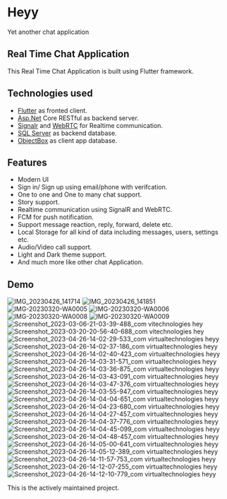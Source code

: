 # Heyy

Yet another chat application

## Real Time Chat Application  

This Real Time Chat Application is built using Flutter framework.  

## Technologies used  

- [Flutter](https://flutter.dev/development?gclsrc=ds&gclsrc=ds) as fronted client.
- [Asp.Net](https://dotnet.microsoft.com/en-us/apps/aspnet/apis) Core RESTful as backend server.
- [Signalr](https://dotnet.microsoft.com/en-us/apps/aspnet/signalr) and [WebRTC](https://webrtc.org/) for Realtime communication.
- [SQL Server](https://www.microsoft.com/en-in/sql-server/sql-server-downloads) as backend database.
- [ObjectBox](https://objectbox.io/) as client app database.

## Features  
- Modern UI
- Sign in/ Sign up using email/phone with verifcation.
- One to one and One to many chat support.
- Story support.
- Realtime communication using SignalR and WebRTC.
- FCM for push notification.
- Support message reaction, reply, forward, delete etc.
- Local Storage for all kind of data including messages, users, settings etc.  
- Audio/Video call support.
- Light and Dark theme support.
- And much more like other chat Application.

## Demo
![IMG_20230426_141714](https://user-images.githubusercontent.com/72759521/234524878-7997372b-82d7-40fb-a95a-2578179941b7.jpg)
![IMG_20230426_141851](https://user-images.githubusercontent.com/72759521/234524899-14376172-23f3-4396-a19a-03cf4759bce3.jpg)
![IMG-20230320-WA0005](https://user-images.githubusercontent.com/72759521/234524908-fe3c09eb-3028-4308-8def-7855a7fdc494.jpg)
![IMG-20230320-WA0006](https://user-images.githubusercontent.com/72759521/234524911-af376014-cdb1-45d5-bf60-0488de486119.jpg)
![IMG-20230320-WA0008](https://user-images.githubusercontent.com/72759521/234524916-8ee58fce-880b-428c-861f-ce5ce4b28d62.jpg)
![IMG-20230320-WA0009](https://user-images.githubusercontent.com/72759521/234524918-6e6d8fe6-31c3-4ea0-8620-8b06bf8c83e1.jpg)
![Screenshot_2023-03-06-21-03-39-488_com vitechnologies hey](https://user-images.githubusercontent.com/72759521/234524920-a92e40c1-937d-49c4-90f4-dbb5a166f3ed.jpg)
![Screenshot_2023-03-20-20-56-40-688_com vitechnologies hey](https://user-images.githubusercontent.com/72759521/234524949-76fd39c0-eb7c-4e62-a9ca-0aee4db469ac.jpg)
![Screenshot_2023-04-26-14-02-29-533_com virtualtechnologies heyy](https://user-images.githubusercontent.com/72759521/234524967-80ddeb94-8bed-48ec-a058-b396ae018f3b.jpg)
![Screenshot_2023-04-26-14-02-37-186_com virtualtechnologies heyy](https://user-images.githubusercontent.com/72759521/234524984-4b97431a-c747-4a4d-9829-f144c6e171b4.jpg)
![Screenshot_2023-04-26-14-02-40-423_com virtualtechnologies heyy](https://user-images.githubusercontent.com/72759521/234525002-d5fa8b5e-6d5f-4b58-867d-815f95f669a0.jpg)
![Screenshot_2023-04-26-14-03-31-571_com virtualtechnologies heyy](https://user-images.githubusercontent.com/72759521/234525039-daa0920d-8f71-48ec-a437-3bb8d763cd03.jpg)
![Screenshot_2023-04-26-14-03-36-875_com virtualtechnologies heyy](https://user-images.githubusercontent.com/72759521/234525065-1fb5f646-fb49-4b9f-8619-2ec367876de7.jpg)
![Screenshot_2023-04-26-14-03-43-091_com virtualtechnologies heyy](https://user-images.githubusercontent.com/72759521/234525095-c1740be4-3da4-470f-a2d2-17eece02efb7.jpg)
![Screenshot_2023-04-26-14-03-47-376_com virtualtechnologies heyy](https://user-images.githubusercontent.com/72759521/234525146-d08ace65-8da4-4105-b387-c939f1f4c57c.jpg)
![Screenshot_2023-04-26-14-03-55-947_com virtualtechnologies heyy](https://user-images.githubusercontent.com/72759521/234525167-19506759-3f84-4969-946a-2aa2c9b08e6d.jpg)
![Screenshot_2023-04-26-14-04-04-651_com virtualtechnologies heyy](https://user-images.githubusercontent.com/72759521/234525187-98c1746b-c5c3-4b7e-a046-eb0a7046e800.jpg)
![Screenshot_2023-04-26-14-04-23-680_com virtualtechnologies heyy](https://user-images.githubusercontent.com/72759521/234525216-8292120e-b895-4099-8656-0c39a35ca69d.jpg)
![Screenshot_2023-04-26-14-04-27-457_com virtualtechnologies heyy](https://user-images.githubusercontent.com/72759521/234525243-39642978-aa9f-4e2e-9007-6d12ce70052b.jpg)
![Screenshot_2023-04-26-14-04-37-776_com virtualtechnologies heyy](https://user-images.githubusercontent.com/72759521/234525264-4068f034-032a-40fd-9cd8-53daa6387ae2.jpg)
![Screenshot_2023-04-26-14-04-45-099_com virtualtechnologies heyy](https://user-images.githubusercontent.com/72759521/234525293-f059b0e5-d0b3-4660-ba88-d0de3aaeb08d.jpg)
![Screenshot_2023-04-26-14-04-48-457_com virtualtechnologies heyy](https://user-images.githubusercontent.com/72759521/234525315-389be9e2-7088-4732-8444-3c66bfafd2e7.jpg)
![Screenshot_2023-04-26-14-05-00-641_com virtualtechnologies heyy](https://user-images.githubusercontent.com/72759521/234525327-ba423fcb-b06c-4f59-a619-122227540da9.jpg)
![Screenshot_2023-04-26-14-05-12-389_com virtualtechnologies heyy](https://user-images.githubusercontent.com/72759521/234525368-69fc4499-017f-4503-a9cc-6ca6291826ad.jpg)
![Screenshot_2023-04-26-14-11-57-753_com virtualtechnologies heyy](https://user-images.githubusercontent.com/72759521/234525393-420d2851-53d3-449c-bc05-6993d61bf4f9.jpg)
![Screenshot_2023-04-26-14-12-07-255_com virtualtechnologies heyy](https://user-images.githubusercontent.com/72759521/234525414-dddc2949-a3c3-4475-a233-276479026688.jpg)
![Screenshot_2023-04-26-14-12-10-779_com virtualtechnologies heyy](https://user-images.githubusercontent.com/72759521/234525419-69b3206b-6d7b-4927-8848-38f004921e07.jpg)


This is the actively maintained project.
